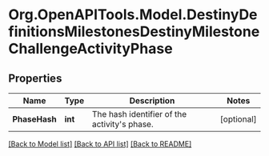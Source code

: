 # Org.OpenAPITools.Model.DestinyDefinitionsMilestonesDestinyMilestoneChallengeActivityPhase

## Properties

Name | Type | Description | Notes
------------ | ------------- | ------------- | -------------
**PhaseHash** | **int** | The hash identifier of the activity&#39;s phase. | [optional] 

[[Back to Model list]](../README.md#documentation-for-models) [[Back to API list]](../README.md#documentation-for-api-endpoints) [[Back to README]](../README.md)

